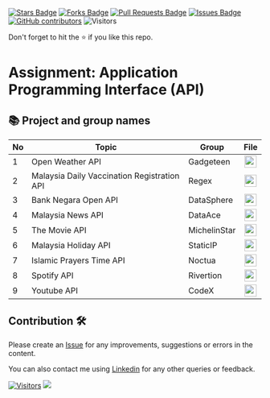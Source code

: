 
<a href="https://github.com/drshahizan/special-topic-data-engineering/stargazers"><img src="https://img.shields.io/github/stars/drshahizan/special-topic-data-engineering" alt="Stars Badge"/></a>
<a href="https://github.com/drshahizan/special-topic-data-engineering/network/members"><img src="https://img.shields.io/github/forks/drshahizan/special-topic-data-engineering" alt="Forks Badge"/></a>
<a href="https://github.com/drshahizan/special-topic-data-engineering/pulls"><img src="https://img.shields.io/github/issues-pr/drshahizan/special-topic-data-engineering" alt="Pull Requests Badge"/></a>
<a href="https://github.com/drshahizan/special-topic-data-engineering/issues"><img src="https://img.shields.io/github/issues/drshahizan/special-topic-data-engineering" alt="Issues Badge"/></a>
<a href="https://github.com/drshahizan/special-topic-data-engineering/graphs/contributors"><img alt="GitHub contributors" src="https://img.shields.io/github/contributors/drshahizan/special-topic-data-engineering?color=2b9348"></a>
![Visitors](https://api.visitorbadge.io/api/visitors?path=https%3A%2F%2Fgithub.com%2Fdrshahizan%2Fspecial-topic-data-engineering&labelColor=%23d9e3f0&countColor=%23697689&style=flat)

Don't forget to hit the :star: if you like this repo.

# Assignment: Application Programming Interface (API)

## 📚 Project and group names

| No | Topic | Group | File | 
| ----- | ----- | ------ | :------: | 
| 1 | Open Weather API | Gadgeteen | <a href="https://github.com/drshahizan/special-topic-data-engineering/tree/main/assignment/API/submission/Gadgeteen" ><img src="../../../images/task.png" width="24px" height="24px" ></a> |
| 2 | Malaysia Daily Vaccination Registration API | Regex | <a href="https://github.com/drshahizan/special-topic-data-engineering/tree/main/assignment/API/submission/Regex" ><img src="../../../images/task.png" width="24px" height="24px" ></a> |
| 3 | Bank Negara Open API | DataSphere | <a href="https://github.com/drshahizan/special-topic-data-engineering/tree/main/assignment/API/submission/DataSphere" ><img src="../../../images/task.png" width="24px" height="24px" ></a> |
| 4 | Malaysia News API | DataAce | <a  href="https://github.com/drshahizan/special-topic-data-engineering/tree/main/assignment/API/submission/DataAce" ><img src="../../../images/task.png" width="24px" height="24px" ></a> |
| 5 | The Movie API | MichelinStar | <a href="https://github.com/drshahizan/special-topic-data-engineering/tree/main/assignment/API/submission/MichelinStar" ><img src="../../../images/task.png" width="24px" height="24px" ></a> |
| 6 | Malaysia Holiday API | StaticIP | <a href="https://github.com/drshahizan/special-topic-data-engineering/tree/main/assignment/API/submission/StaticIP" ><img src="../../../images/task.png" width="24px" height="24px" ></a> |
| 7 | Islamic Prayers Time API | Noctua| <a href="/assignment/API/submission/Noctua" ><img src="../../../images/task.png" width="24px" height="24px" ></a> |
| 8 | Spotify API | Rivertion | <a href="/assignment/API/submission/Rivertion" ><img src="../../../images/task.png" width="24px" height="24px" ></a> |
| 9 | Youtube API | CodeX| <a href="https://github.com/drshahizan/special-topic-data-engineering/tree/0c28ec1f6c15d4fe4cf0824d124f503c840ce3fe/assignment/API/submission/CodeX" ><img src="../../../images/task.png" width="24px" height="24px" ></a> |


## Contribution 🛠️
Please create an [Issue](https://github.com/drshahizan/special-topic-data-engineering/issues) for any improvements, suggestions or errors in the content.

You can also contact me using [Linkedin](https://www.linkedin.com/in/drshahizan/) for any other queries or feedback.

[![Visitors](https://api.visitorbadge.io/api/visitors?path=https%3A%2F%2Fgithub.com%2Fdrshahizan&labelColor=%23697689&countColor=%23555555&style=plastic)](https://visitorbadge.io/status?path=https%3A%2F%2Fgithub.com%2Fdrshahizan)
![](https://hit.yhype.me/github/profile?user_id=81284918)

